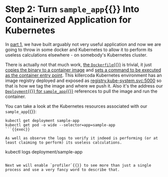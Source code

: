# Step 2: Turn `sample_app`{{}} Into Containerized Application for Kubernetes
In [part 1](https://killercoda.com/wozniakjan/course/killercoda/part1), we have built arguably not very useful application and now
we are going to throw in some docker and Kubernetes to allow it to perform its useless calculations elsewhere - on somebody's Kubernetes cluster.

There is actually not that much work, [the `Dockerfile`{{}}](https://github.com/Cropsey/lysefgt/blob/code2/code/sample_app/Dockerfile) is trivial,
it just [copies the binary to a container image](https://github.com/Cropsey/lysefgt/blob/code2/code/sample_app/Dockerfile#L3) and [sets a command
to be executed as the container entry point](https://github.com/Cropsey/lysefgt/blob/code2/code/sample_app/Dockerfile#L5). This killercoda Kubernetes
environment has an image registry deployed and exposed as [registry.kube-system.svc:5000](https://github.com/Cropsey/lysefgt/blob/code2/code/sample_app/Makefile#L15-L16)
so that is how we tag the image and where we push it. Also it's the address our [`Deployment`{{}} for `sample_app`{{}}](https://github.com/Cropsey/lysefgt/blob/code2/code/sample_app/deployment.yaml#L18)
references to pull the image and run the container.

You can take a look at the Kubernetes resources associated with our `sample_app`{{}}:
```
kubectl get deployment sample-app
kubectl get pod -o wide --selector=app=sample-app
```{{exec}}

As well as observe the logs to verify it indeed is performing (or at least claiming to perform) its useless calculations.
```
kubectl logs deployment/sample-app
```{{exec}}

Next we will enable `profiler`{{}} to see more than just a single process and use a very fancy word to describe that.
